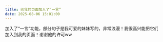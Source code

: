```yaml
---
title: 给我的页面加入了“一言”
date: 2025-08-06 15:01:00
---
```


加入了“一言”功能，部分句子是我可爱的妹妹写的，非常浪漫！我很高兴能把它们加入到我的页面！谢谢他的许可ww